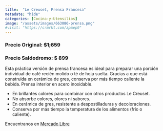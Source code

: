 ```yaml
---
title:  "Le Creuset, Prensa Francesa"
metadate: "hide"
categories: [Cocina-y-Utensilios]
image: "/assets/images/663086-prensa.png"
#visit: "https://crmrkt.com/zpmep0"
---
```


### Precio Original:  ~~$1,659~~
### Precio Saldodromo:  $ 899

Esta práctica versión de prensa francesa es ideal para preparar una porción individual de café recién molido o té de hoja suelta. Gracias a que está construida en cerámica de gres, conserva por más tiempo caliente la bebida. Prensa interior en acero inoxidable.

- En brillantes colores para combinar con otros productos Le Creuset.
- No absorbe colores, olores ni sabores.
- En cerámica de gres, resistente a despostilladuras y decoloraciones.
- Conserva por más tiempo la temperatura de los alimentos (frío o caliente).

Encuentranos en [Mercado Libre](https://articulo.mercadolibre.com.mx/MLM-857917621-prensa-francesa-_JM)
